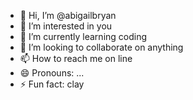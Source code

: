 - 👋 Hi, I’m @abigailbryan
- 👀 I’m interested in you
- 🌱 I’m currently learning coding
- 💞️ I’m looking to collaborate on anything
- 📫 How to reach me on line
- 😄 Pronouns: ...
- ⚡ Fun fact: clay

<!---
abigailbryan/abigailbryan is a ✨ special ✨ repository because its `README.md` (this file) appears on your GitHub profile.
You can click the Preview link to take a look at your changes.
--->
